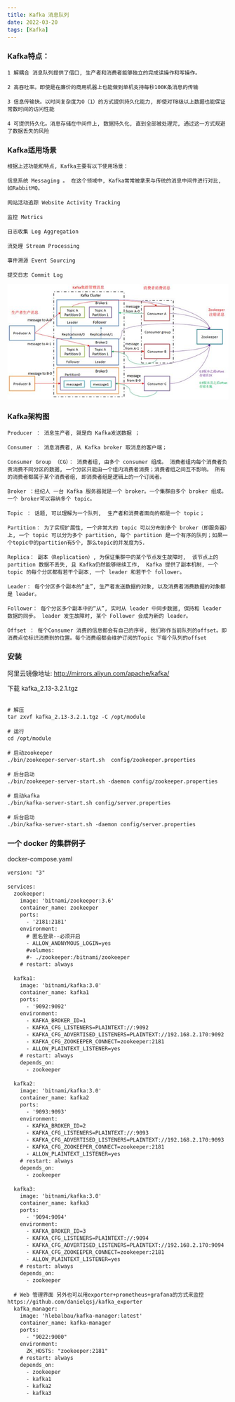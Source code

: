```yaml
---
title: Kafka 消息队列 
date: 2022-03-20
tags: [Kafka]
---
```



### Kafka特点：

    1 解耦合 消息队列提供了借口, 生产者和消费者能够独立的完成读操作和写操作。

    2 高吞吐率。即使是在廉价的商用机器上也能做到单机支持每秒100K条消息的传输

    3 信息传输快。以时间复杂度为O（1）的方式提供持久化能力, 即使对TB级以上数据也能保证常数时间的访问性能

    4 可提供持久化。消息存储在中间件上, 数据持久化, 直到全部被处理完, 通过这一方式规避了数据丢失的风险


### Kafka适用场景

    根据上述功能和特点, Kafka主要有以下使用场景：

    信息系统 Messaging 。 在这个领域中, Kafka常常被拿来与传统的消息中间件进行对比, 如RabbitMQ。

    网站活动追踪 Website Activity Tracking

    监控 Metrics

    日志收集 Log Aggregation

    流处理 Stream Processing

    事件溯源 Event Sourcing

    提交日志 Commit Log
    
![Kafka架构](./images/kafka.jpeg)    

### Kafka架构图

    Producer ： 消息生产者, 就是向 Kafka发送数据 ；

    Consumer ： 消息消费者, 从 Kafka broker 取消息的客户端；

    Consumer Group （CG）： 消费者组, 由多个 consumer 组成。 消费者组内每个消费者负责消费不同分区的数据, 一个分区只能由一个组内消费者消费；消费者组之间互不影响。 所有的消费者都属于某个消费者组, 即消费者组是逻辑上的一个订阅者。

    Broker ：经纪人 一台 Kafka 服务器就是一个 broker。一个集群由多个 broker 组成。一个 broker可以容纳多个 topic。

    Topic ： 话题, 可以理解为一个队列,  生产者和消费者面向的都是一个 topic；

    Partition： 为了实现扩展性, 一个非常大的 topic 可以分布到多个 broker（即服务器）上, 一个 topic 可以分为多个 partition, 每个 partition 是一个有序的队列；如果一个topic中的partition有5个, 那么topic的并发度为5.

    Replica： 副本（Replication）, 为保证集群中的某个节点发生故障时,  该节点上的 partition 数据不丢失, 且 Kafka仍然能够继续工作,  Kafka 提供了副本机制, 一个 topic 的每个分区都有若干个副本, 一个 leader 和若干个 follower。

    Leader： 每个分区多个副本的“主”, 生产者发送数据的对象, 以及消费者消费数据的对象都是 leader。

    Follower： 每个分区多个副本中的“从”, 实时从 leader 中同步数据, 保持和 leader 数据的同步。 leader 发生故障时, 某个 Follower 会成为新的 leader。

    Offset ： 每个Consumer 消费的信息都会有自己的序号, 我们称作当前队列的offset。即消费点位标识消费到的位置。每个消费组都会维护订阅的Topic 下每个队列的offset

### 安装

阿里云镜像地址: http://mirrors.aliyun.com/apache/kafka/

下载 kafka_2.13-3.2.1.tgz

```

# 解压
tar zxvf kafka_2.13-3.2.1.tgz -C /opt/module

# 运行
cd /opt/module

# 启动zookeeper
./bin/zookeeper-server-start.sh  config/zookeeper.properties

# 后台启动
./bin/zookeeper-server-start.sh -daemon config/zookeeper.properties 

# 启动kafka
./bin/kafka-server-start.sh config/server.properties

# 后台启动
./bin/kafka-server-start.sh -daemon config/server.properties

```

### 一个 docker 的集群例子

docker-compose.yaml
```
version: "3"

services:
  zookeeper:
    image: 'bitnami/zookeeper:3.6'
    container_name: zookeeper
    ports:
      - '2181:2181'
    environment:
      # 匿名登录--必须开启
      - ALLOW_ANONYMOUS_LOGIN=yes
      #volumes:
      #- ./zookeeper:/bitnami/zookeeper
    # restart: always

  kafka1:
    image: 'bitnami/kafka:3.0'
    container_name: kafka1
    ports:
      - '9092:9092'
    environment:
      - KAFKA_BROKER_ID=1
      - KAFKA_CFG_LISTENERS=PLAINTEXT://:9092
      - KAFKA_CFG_ADVERTISED_LISTENERS=PLAINTEXT://192.168.2.170:9092
      - KAFKA_CFG_ZOOKEEPER_CONNECT=zookeeper:2181
      - ALLOW_PLAINTEXT_LISTENER=yes
    # restart: always
    depends_on:
      - zookeeper

  kafka2:
    image: 'bitnami/kafka:3.0'
    container_name: kafka2
    ports:
      - '9093:9093'
    environment:
      - KAFKA_BROKER_ID=2
      - KAFKA_CFG_LISTENERS=PLAINTEXT://:9093
      - KAFKA_CFG_ADVERTISED_LISTENERS=PLAINTEXT://192.168.2.170:9093
      - KAFKA_CFG_ZOOKEEPER_CONNECT=zookeeper:2181
      - ALLOW_PLAINTEXT_LISTENER=yes
    # restart: always
    depends_on:
      - zookeeper

  kafka3:
    image: 'bitnami/kafka:3.0'
    container_name: kafka3
    ports:
      - '9094:9094'
    environment:
      - KAFKA_BROKER_ID=3
      - KAFKA_CFG_LISTENERS=PLAINTEXT://:9094
      - KAFKA_CFG_ADVERTISED_LISTENERS=PLAINTEXT://192.168.2.170:9094
      - KAFKA_CFG_ZOOKEEPER_CONNECT=zookeeper:2181
      - ALLOW_PLAINTEXT_LISTENER=yes
    # restart: always
    depends_on:
      - zookeeper

  # Web 管理界面 另外也可以用exporter+prometheus+grafana的方式来监控 https://github.com/danielqsj/kafka_exporter
  kafka_manager:
    image: 'hlebalbau/kafka-manager:latest'
    container_name: kafka-manager
    ports:
      - "9022:9000"
    environment:
      ZK_HOSTS: "zookeeper:2181"
    # restart: always
    depends_on:
      - zookeeper
      - kafka1
      - kafka2
      - kafka3
```